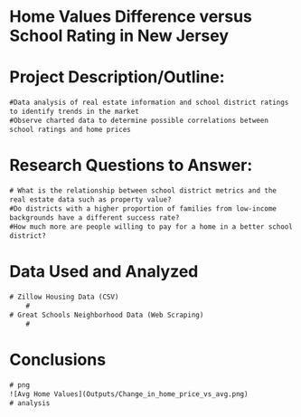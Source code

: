 # Home Values Difference versus School Rating in New Jersey 

# Project Description/Outline: 
    #Data analysis of real estate information and school district ratings to identify trends in the market
    #Observe charted data to determine possible correlations between school ratings and home prices

# Research Questions to Answer:
    # What is the relationship between school district metrics and the real estate data such as property value?
    #Do districts with a higher proportion of families from low-income backgrounds have a different success rate? 
    #How much more are people willing to pay for a home in a better school district?
    
# Data Used and Analyzed
    # Zillow Housing Data (CSV)
        #
    # Great Schools Neighborhood Data (Web Scraping)
        # 
        
# Conclusions

    # png
    ![Avg Home Values](Outputs/Change_in_home_price_vs_avg.png)
    # analysis